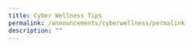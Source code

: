 ```yaml
---
title: Cyber Wellness Tips
permalink: /announcements/cyberwellness/permalink
description: ""
---
```

